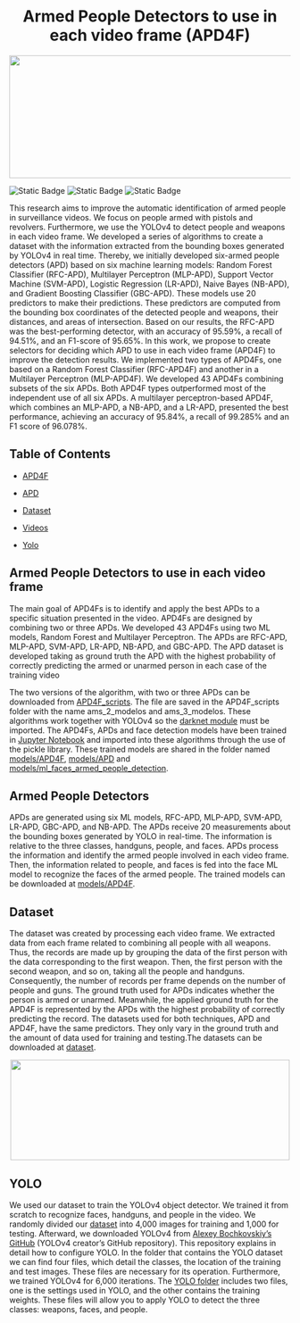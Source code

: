<h1 align="center"> Armed People Detectors to use in each video frame (APD4F)</h1> 

<p align="center">
  <img width="950" height="220" src="https://github.com/user-attachments/assets/9acd9692-2079-4073-b71f-568cde7cf21a/">
</p>


![Static Badge](https://img.shields.io/badge/YOLO-Link-blue?labelColor=blue&color=red&link=https%3A%2F%2Fgithub.com%2FAlexeyAB%2Fdarknet)
![Static Badge](https://img.shields.io/badge/LabelImg-Link-red?labelColor=blue&color=yellow&link=https%3A%2F%2Fgithub.com%2Fheartexlabs%2FlabelImg)
![Static Badge](https://img.shields.io/badge/Release%20date-Jun-blue?labelColor=blue&color=green)

This research aims to improve the automatic identification of armed people in surveillance videos. We focus on people armed with pistols and revolvers. Furthermore, we use the YOLOv4 to detect people and weapons in each video frame. We developed a series of algorithms to create a dataset with the information extracted from the bounding boxes generated by YOLOv4 in real time. Thereby, we initially developed six-armed people detectors (APD) based on six machine learning models: Random Forest Classifier (RFC-APD), Multilayer Perceptron (MLP-APD), Support Vector Machine (SVM-APD), Logistic Regression (LR-APD), Naive Bayes (NB-APD), and Gradient Boosting Classifier (GBC-APD). These models use 20 predictors to make their predictions. These predictors are computed from the bounding box coordinates of the detected people and weapons, their distances, and areas of intersection. Based on our results, the RFC-APD was the best-performing detector, with an accuracy of 95.59%, a recall of 94.51%, and an F1-score of 95.65%. In this work, we propose to create selectors for deciding which APD to use in each video frame (APD4F) to improve the detection results. We implemented two types of APD4Fs, one based on a Random Forest Classifier (RFC-APD4F) and another in a Multilayer Perceptron (MLP-APD4F). We developed 43 APD4Fs combining subsets of the six APDs. Both APD4F types outperformed most of the independent use of all six APDs. A multilayer perceptron-based APD4F, which combines an MLP-APD, a NB-APD, and a LR-APD, presented the best performance, achieving an accuracy of 95.84%, a recall of 99.285% and an F1 score of 96.078%.

## Table of Contents

* [APD4F](APD4F_scripts)

* [APD](models/APD)

* [Dataset](dataset)

* [Videos](videos)

* [Yolo](yolo)

## Armed People Detectors to use in each video frame
The main goal of APD4Fs is to identify and apply the best APDs to a specific situation presented in the video. APD4Fs are designed by combining two or three APDs. We developed 43 APD4Fs using two ML models, Random Forest and Multilayer Perceptron. The APDs are RFC-APD, MLP-APD, SVM-APD, LR-APD, NB-APD, and GBC-APD. The APD dataset is developed taking as ground truth the APD with the highest probability of correctly predicting the armed or unarmed person in each case of the training video

The two versions of the algorithm, with two or three APDs can be downloaded from [APD4F_scripts](APD4F_scripts). The file are saved in the APD4F_scripts folder with the name ams_2_modelos and ams_3_modelos. These algorithms work together with YOLOv4 so the [darknet module](https://github.com/AlexeyAB/darknet) must be imported. The APD4Fs, APDs and face detection models have been trained in [Jupyter Notebook](notebooks) and imported into these algorithms through the use of the pickle library. These trained models are shared in the folder named [models/APD4F](models/APD4F), [models/APD](models/APD) and [models/ml_faces_armed_people_detection](models/ml_faces_armed_people_detection).

## Armed People Detectors 
APDs are generated using six ML models, RFC-APD, MLP-APD, SVM-APD, LR-APD, GBC-APD, and NB-APD. The APDs receive 20 measurements about the bounding boxes generated by YOLO in real-time. The information is relative to the three classes, handguns, people, and faces. APDs process the information and identify the armed people involved in each video frame. Then, the information related to people, and faces is fed into the face ML model to recognize the faces of the armed people. The trained models can be downloaded at [models/APD4F](models/APD4F).

## Dataset
The dataset was created by processing each video frame. We extracted data from each frame related to combining all people with all weapons. Thus, the records are made up by grouping the data of the first person with the data corresponding to the first weapon. Then, the first person with the second weapon, and so on, taking all the people and handguns. Consequently, the number of records per frame depends on the number of people and guns. The ground truth used for APDs indicates whether the person is armed or unarmed. Meanwhile, the applied ground truth for the APD4F is represented by the APDs with the highest probability of correctly predicting the record. The datasets used for both
techniques, APD and APD4F, have the same predictors. They only vary in the ground truth and the amount of data used for training and testing.The datasets can be downloaded at [dataset](dataset).

<p align="center">
  <img width="500" height="180" src="https://github.com/user-attachments/assets/25f25202-da6e-455a-8c1a-1ab66e1b79d9">
</p>

## YOLO
We used our dataset to train the YOLOv4 object detector. We trained it from scratch to recognize faces, handguns, and people in the video. We randomly divided our [dataset](datasets/yolo) into 4,000 images for training and 1,000 for testing.  Afterward, we downloaded YOLOv4 from [Alexey Bochkovskiy’s GitHub](https://github.com/AlexeyAB/darknet) (YOLOv4 creator’s GitHub repository). This repository explains in detail how to configure YOLO. In the folder that contains the YOLO dataset we can find four files, which detail the classes, the location of the training and test images. These files are necessary for its operation. Furthermore, we trained YOLOv4 for 6,000 iterations. The [YOLO folder](yolo) includes two files, one is the settings used in YOLO, and the other contains the training weights. These files will allow you to apply YOLO to detect the three classes: weapons, faces, and people.

